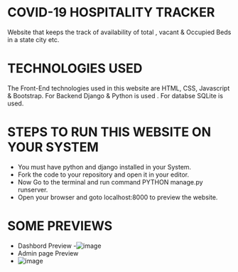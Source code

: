 # COVID-19 HOSPITALITY TRACKER
Website that keeps the track of availability of total , vacant &amp; Occupied Beds in a state city etc.
# TECHNOLOGIES USED
The Front-End technologies used in this website are HTML, CSS, Javascript & Bootstrap. For Backend Django & Python is used . For databse SQLite is used.
# STEPS TO RUN THIS WEBSITE ON YOUR SYSTEM 
* You must have python and django installed in your System.
* Fork the code to your repository and open it in your editor.
* Now Go to the terminal and run command PYTHON manage.py runserver. 
* Open your browser and goto localhost:8000 to preview the website.
# SOME PREVIEWS
- Dashbord Preview
 -![image](https://user-images.githubusercontent.com/79157735/117536176-38e1f180-b017-11eb-9a94-bc5f87740b66.png)
- Admin page Preview
 - ![image](https://user-images.githubusercontent.com/79157735/117536314-f79e1180-b017-11eb-8f24-7907bb35a6d8.png)

